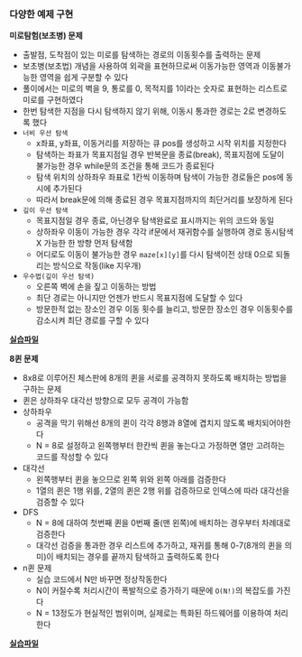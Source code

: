 ### 다양한 예제 구현

**미로탐험(보초병) 문제**

- 출발점, 도착점이 있는 미로를 탐색하는 경로의 이동횟수를 출력하는 문제
- 보초병(보초법) 개념을 사용하여 외곽을 표현하므로써 이동가능한 영역과 이동불가능한 영역을 쉽게 구분할 수 있다
- 풀이에서는 미로의 벽을 9, 통로를 0, 목적지를 1이라는 숫자로 표현하는 리스트로 미로를 구현하였다
- 한번 탐색한 지점을 다시 탐색하지 않기 위해, 이동시 통과한 경로는 2로 변경하도록 했다
- `너비 우선 탐색`
  - x좌표, y좌표, 이동거리를 저장하는 큐 pos를 생성하고 시작 위치를 지정한다
  - 탐색하는 좌표가 목표지점일 경우 반복문을 종료(break), 목표지점에 도달이 불가능한 경우 while문의 조건을 통해 코드가 종료된다
  - 탐색 위치의 상하좌우 좌표로 1칸씩 이동하며 탐색이 가능한 경로들은 pos에 동시에 추가된다
  - 따라서 break문에 의해 종료된 경우 목표지점까지의 최단거리를 보장하게 된다
- `깊이 우선 탐색`
  - 목표지점일 경우 종료, 아닌경우 탐색완료로 표시까지는 위의 코드와 동일
  - 상하좌우 이동이 가능한 경우 각각 if문에서 재귀함수를 실행하여 경로 동시탐색 X 가능한 한 방향 먼저 탐색함
  - 어디로도 이동이 불가능한 경우 `maze[x][y]`를 다시 탐색이전 상태 0으로 되돌리는 방식으로 작동(like 지우개)
- `우수법(깊이 우선 탐색)`
  - 오른쪽 벽에 손을 짚고 이동하는 방법
  - 최단 경로는 아니지만 언젠가 반드시 목표지점에 도달할 수 있다
  - 방문한적 없는 장소인 경우 이동 횟수를 늘리고, 방문한 장소인 경우 이동횟수를 감소시켜 최단 경로를 구할 수 있다

**[실습파일](point4_maze.py)**

**8퀸 문제**

- 8x8로 이루어진 체스판에 8개의 퀸을 서로를 공격하지 못하도록 배치하는 방법을 구하는 문제
- 퀸은 상하좌우 대각선 방향으로 모두 공격이 가능함
- 상하좌우
  - 공격을 막기 위해선 8개의 퀸이 각각 8행과 8열에 겹치지 않도록 배치되어야한다
  - N = 8로 설정하고 왼쪽행부터 한칸씩 퀸을 놓는다고 가정하면 열만 고려하는 코드를 작성할 수 있다
- 대각선
  - 왼쪽행부터 퀸을 놓으므로 왼쪽 위와 왼쪽 아래를 검증한다
  - 1열의 퀸은 1행 위를, 2열의 퀸은 2행 위를 검증하므로 인덱스에 따라 대각선을 검증할 수 있다
- DFS
  - N = 8에 대하여 첫번째 퀸을 0번째 줄(맨 왼쪽)에 배치하는 경우부터 차례대로 검증한다
  - 대각선 검증을 통과한 경우 리스트에 추가하고, 재귀를 통해 0-7(8개의 퀸을 의미)이 배치되는 경우를 끝까지 탐색하고 출력하도록 한다
- n퀸 문제
  - 실습 코드에서 N만 바꾸면 정상작동한다
  - N이 커질수록 처리시간이 폭발적으로 증가하기 때문에 `O(N!)`의 복잡도를 가진다
  - N = 13정도가 현실적인 범위이며, 실제로는 특화된 하드웨어를 이용하여 처리한다

**[실습파일](point4_queen.py)**
